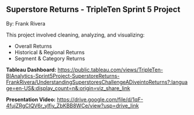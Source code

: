 ## Superstore Returns - TripleTen Sprint 5 Project  
By: Frank Rivera  

This project involved cleaning, analyzing, and visualizing:  
* Overall Returns  
* Historical & Regional Returns  
* Segment & Category Returns  

**Tableau Dashboard:** https://public.tableau.com/views/TripleTen-BIAnalytics-Sprint5Project-SuperstoreReturns-FrankRivera/UnderstandingSuperstoresChallengeADiveintoReturns?:language=en-US&:display_count=n&:origin=viz_share_link

**Presentation Video:** https://drive.google.com/file/d/1qF-4fujZRgCIQV6r_ylfiy_ZbKBB8WCe/view?usp=drive_link 
